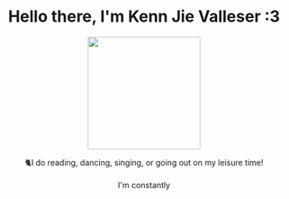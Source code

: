 <div id="header" align="center">
  <h1>Hello there, I'm Kenn Jie Valleser :3</h1>
  <img src="blue.gif" width="200" />
  <p>🐈I do reading, dancing, singing, or going out on my leisure time!<br><br>I'm constantly</p>
</div>
